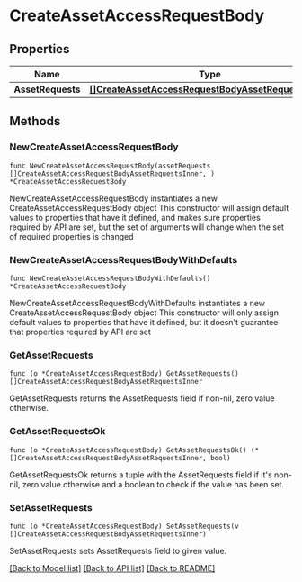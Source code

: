 # CreateAssetAccessRequestBody

## Properties

Name | Type | Description | Notes
------------ | ------------- | ------------- | -------------
**AssetRequests** | [**[]CreateAssetAccessRequestBodyAssetRequestsInner**](CreateAssetAccessRequestBodyAssetRequestsInner.md) |  | 

## Methods

### NewCreateAssetAccessRequestBody

`func NewCreateAssetAccessRequestBody(assetRequests []CreateAssetAccessRequestBodyAssetRequestsInner, ) *CreateAssetAccessRequestBody`

NewCreateAssetAccessRequestBody instantiates a new CreateAssetAccessRequestBody object
This constructor will assign default values to properties that have it defined,
and makes sure properties required by API are set, but the set of arguments
will change when the set of required properties is changed

### NewCreateAssetAccessRequestBodyWithDefaults

`func NewCreateAssetAccessRequestBodyWithDefaults() *CreateAssetAccessRequestBody`

NewCreateAssetAccessRequestBodyWithDefaults instantiates a new CreateAssetAccessRequestBody object
This constructor will only assign default values to properties that have it defined,
but it doesn't guarantee that properties required by API are set

### GetAssetRequests

`func (o *CreateAssetAccessRequestBody) GetAssetRequests() []CreateAssetAccessRequestBodyAssetRequestsInner`

GetAssetRequests returns the AssetRequests field if non-nil, zero value otherwise.

### GetAssetRequestsOk

`func (o *CreateAssetAccessRequestBody) GetAssetRequestsOk() (*[]CreateAssetAccessRequestBodyAssetRequestsInner, bool)`

GetAssetRequestsOk returns a tuple with the AssetRequests field if it's non-nil, zero value otherwise
and a boolean to check if the value has been set.

### SetAssetRequests

`func (o *CreateAssetAccessRequestBody) SetAssetRequests(v []CreateAssetAccessRequestBodyAssetRequestsInner)`

SetAssetRequests sets AssetRequests field to given value.



[[Back to Model list]](../README.md#documentation-for-models) [[Back to API list]](../README.md#documentation-for-api-endpoints) [[Back to README]](../README.md)


